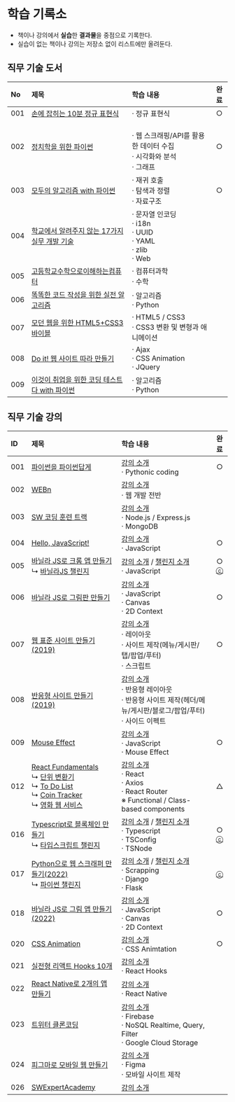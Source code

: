# **학습 기록소**

* 책이나 강의에서 **실습**한 **결과물**을 중점으로 기록한다.
* 실습이 없는 책이나 강의는 저장소 없이 리스트에만 올려둔다.

## 직무 기술 도서
|No|제목|학습 내용|완료|
|:---|:---|:---|:---:|
|001|[손에 잡히는 10분 정규 표현식](https://github.com/hwahyeon/book-learn-regex)|· 정규 표현식|○|
|002|[정치학을 위한 파이썬](https://github.com/hwahyeon/book-python-politics)|<br>· 웹 스크래핑/API를 활용한 데이터 수집<br>· 시각화와 분석<br>· 그래프|○|
|003|[모두의 알고리즘 with 파이썬](https://github.com/hwahyeon/book-py-algoeveryone)|· 재귀 호출<br>· 탐색과 정렬<br>· 자료구조|○|
|004|[학교에서 알려주지 않는 17가지 실무 개발 기술](https://github.com/hwahyeon/book-17skills)|· 문자열 인코딩<br>· i18n<br>· UUID<br>· YAML<br>· zlib<br>· Web||
|005|[고등학교수학으로이해하는컴퓨터](https://github.com/hwahyeon/book-through-math)|· 컴퓨터과학 <br>· 수학||
|006|[똑똑한 코드 작성을 위한 실전 알고리즘](https://github.com/hwahyeon/book-learn-algo)|· 알고리즘 <br>· Python||
|007|[모던 웹을 위한 HTML5+CSS3 바이블](https://github.com/hwahyeon/book-html5css3)|· HTML5 / CSS3 <br>· CSS3 변환 및 변형과 애니메이션||
|008|[Do it! 웹 사이트 따라 만들기](https://github.com/hwahyeon/book-doit-website)|· Ajax <br>· CSS Animation <br>· JQuery||
|009|[이것이 취업을 위한 코딩 테스트다 with 파이썬](https://github.com/hwahyeon/book-pycotest-guide)|· 알고리즘 <br>· Python||


## 직무 기술 강의
|ID|제목|학습 내용|완료|
|:---|:---|:---|:---:|
|001|[파이썬을 파이썬답게](https://github.com/hwahyeon/Study/tree/main/%ED%8C%8C%EC%9D%B4%EC%8D%AC%EC%9D%84%20%ED%8C%8C%EC%9D%B4%EC%8D%AC%EB%8B%B5%EA%B2%8C)|[강의 소개](https://programmers.co.kr/learn/courses/4008)<br>· Pythonic coding|○|
|002|[WEBn](https://github.com/hwahyeon/Web_Open)|[강의 소개](https://opentutorials.org/course/3083)<br>· 웹 개발 전반||
|003|[SW 코딩 훈련 트랙](https://github.com/hwahyeon/2022SW_elice)|[강의 소개](https://2022aionline.elice.io/tracks/2515/info)<br>· Node.js / Express.js<br>· MongoDB||
|004|[Hello, JavaScript!](https://github.com/hwahyeon/Study/tree/main/Hello%2C%20JavaScript!)|[강의 소개](https://programmers.co.kr/learn/courses/3)<br>· JavaScript|○|
|005|[바닐라 JS로 크롬 앱 만들기](https://github.com/hwahyeon/browserjs)<br/>↳ [바닐라JS 챌린지](https://github.com/hwahyeon/Study_private/tree/main/%EB%B0%94%EB%8B%90%EB%9D%BCJS%20%EC%B1%8C%EB%A6%B0%EC%A7%80)|[강의 소개](https://nomadcoders.co/javascript-for-beginners) / [챌린지 소개](https://nomadcoders.co/vanillajs-challenge)<br>· JavaScript|○<br>[ⓒ](https://nomadcoders.co/certs/4cfec4d7-7beb-4cf5-b0b9-04d7c63259f4)|
|006|[바닐라 JS로 그림판 만들기](https://github.com/hwahyeon/paintjs)|[강의 소개](https://nomadcoders.co/javascript-for-beginners-2)<br>· JavaScript<br>· Canvas<br>· 2D Context|○|
|007|[웹 표준 사이트 만들기(2019)](https://github.com/hwahyeon/lecture_wb/tree/main/01WEBSTANDARD)|[강의 소개](https://www.youtube.com/playlist?list=PL4UVBBIc6giKixok-bC7XVEx0ZFsngr5Z)<br>· 레이아웃<br>· 사이트 제작(메뉴/게시판/탭/팝업/푸터)<br>· 스크립트|○|
|008|[반응형 사이트 만들기(2019)](https://github.com/hwahyeon/lecture_wb/tree/main/02RESPONSIVE)|[강의 소개](https://www.youtube.com/watch?v=52TT7SLexxE&list=PL4UVBBIc6giL7ygRa-P7UExEKqZgx4t9K)<br>· 반응형 레이아웃<br>· 반응형 사이트 제작(헤더/메뉴/게시판/블로그/팝업/푸터)<br>· 사이드 이펙트||
|009|[Mouse Effect](https://github.com/hwahyeon/lecture_wb/tree/main/MouseEffect)|[강의 소개](https://www.youtube.com/watch?v=lNptKy93sf4&list=PL4UVBBIc6giI9zDQvx9z8CiRAh7WB8-3J)<br>· JavaScript<br>· Mouse Effect|○|
|012|[React Fundamentals](https://github.com/hwahyeon/reactjs)<br>↳ [단위 변환기](https://github.com/hwahyeon/reactjs/tree/main/UnitsConverter)<br>↳ [To Do List](https://github.com/hwahyeon/reactjs_small)<br>↳ [Coin Tracker](https://github.com/hwahyeon/reactjs_small)<br>↳ [영화 웹 서비스](https://github.com/hwahyeon/reactjs_movieapp)|[강의 소개](https://nomadcoders.co/react-for-beginners)<br>· React<br>· Axios<br>· React Router<br>※ Functional / Class-based components|△|
|016|[Typescript로 블록체인 만들기](https://github.com/hwahyeon/TS_blockchain)<br/>↳ [타입스크립트 챌린지](https://github.com/hwahyeon/Study_private/tree/main/%ED%83%80%EC%9E%85%EC%8A%A4%ED%81%AC%EB%A6%BD%ED%8A%B8%20%EC%B1%8C%EB%A6%B0%EC%A7%80)|[강의 소개](https://nomadcoders.co/typescript-for-beginners) / [챌린지 소개](https://nomadcoders.co/typescript-challenge)<br>· Typescript<br>· TSConfig<br>· TSNode|○<br>[ⓒ](https://nomadcoders.co/certs/d19dbd4f-5b7e-4e1d-a129-67dec33bec9b)|
|017|[Python으로 웹 스크래퍼 만들기(2022)](https://github.com/hwahyeon/Python_Nomad)<br/>↳ [파이썬 챌린지](https://github.com/hwahyeon/Study_private/tree/main/%ED%8C%8C%EC%9D%B4%EC%8D%AC%20%EC%B1%8C%EB%A6%B0%EC%A7%80)|[강의 소개](https://nomadcoders.co/python-for-beginners) / [챌린지 소개](https://nomadcoders.co/python-challenge)<br>· Scrapping<br>· Django<br>· Flask|[ⓒ](https://nomadcoders.co/certs/528f75a1-57a6-498a-94af-b2a718cf62fa)|
|018|[바닐라 JS로 그림 앱 만들기(2022)](https://github.com/hwahyeon/mememakerjs)|[강의 소개](https://nomadcoders.co/javascript-for-beginners-2)<br>· JavaScript<br>· Canvas<br>· 2D Context|○|
|020|[CSS Animation](https://github.com/hwahyeon/lecture_wb/tree/main/CSS_Animation)|[강의 소개](https://www.youtube.com/Webstoryboy)<br>· CSS Animtation|○|
|021|[실전형 리액트 Hooks 10개](https://github.com/hwahyeon/reacthooks)|[강의 소개](https://nomadcoders.co/react-hooks-introduction)<br>· React Hooks||
|022|[React Native로 2개의 앱 만들기]()|[강의 소개](https://nomadcoders.co/react-native-for-beginners)<br>· React Native||
|023|[트위터 클론코딩]()|[강의 소개](https://nomadcoders.co/nwitter)<br>· Firebase<br>· NoSQL Realtime, Query, Filter<br>· Google Cloud Storage||
|024|[피그마로 모바일 웹 만들기](https://github.com/hwahyeon/lecture_wb/tree/main/04MOBILE)|[강의 소개](https://www.youtube.com/playlist?list=PL4UVBBIc6giJfhwzLnjDbyXL9tG_cHIo1)<br>· Figma<br>· 모바일 사이트 제작||
|026|[SWExpertAcademy](https://github.com/hwahyeon/SWExpertAcademy)|[강의 소개]()<br>||

